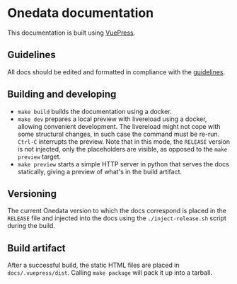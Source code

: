 # Onedata documentation

This documentation is built using [VuePress](https://vuepress.vuejs.org).


## Guidelines
All docs should be edited and formatted in compliance with the [guidelines](GUIDELINES.md). 


## Building and developing
* `make build` builds the documentation using a docker.
* `make dev` prepares a local preview with livereload using a docker, allowing 
  convenient development. The livereload might not cope with some structural 
  changes, in such case the command must be re-run. `Ctrl-C` interrupts the preview.
  Note that in this mode, the `RELEASE` version is not injected, only the
  placeholders are visible, as opposed to the `make preview` target.
* `make preview` starts a simple HTTP server in python that serves the docs
  statically, giving a preview of what's in the build artifact.


## Versioning
The current Onedata version to which the docs correspond is placed in the 
`RELEASE` file and injected into the docs using the `./inject-release.sh` 
script during the build.


## Build artifact
After a successful build, the static HTML files are placed in `docs/.vuepress/dist`.
Calling `make package` will pack it up into a tarball.
